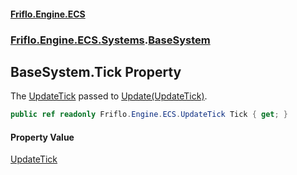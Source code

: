 #### [Friflo.Engine.ECS](index.md 'index')
### [Friflo.Engine.ECS.Systems](Friflo.Engine.ECS.Systems.md 'Friflo.Engine.ECS.Systems').[BaseSystem](BaseSystem.md 'Friflo.Engine.ECS.Systems.BaseSystem')

## BaseSystem.Tick Property

The [UpdateTick](UpdateTick.md 'Friflo.Engine.ECS.UpdateTick') passed to [Update(UpdateTick)](SystemGroup.Update(UpdateTick).md 'Friflo.Engine.ECS.Systems.SystemGroup.Update(Friflo.Engine.ECS.UpdateTick)').

```csharp
public ref readonly Friflo.Engine.ECS.UpdateTick Tick { get; }
```

#### Property Value
[UpdateTick](UpdateTick.md 'Friflo.Engine.ECS.UpdateTick')
